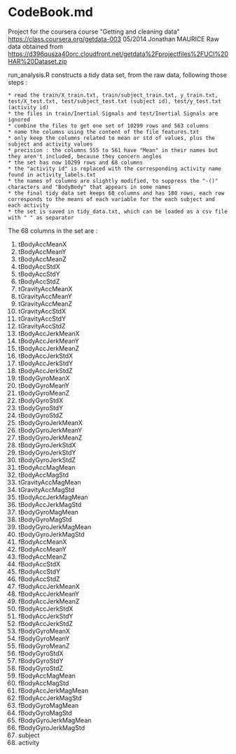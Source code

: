 CodeBook.md
==========================================================

Project for the coursera course "Getting and cleaning data" https://class.coursera.org/getdata-003
05/2014
Jonathan MAURICE
Raw data obtained from https://d396qusza40orc.cloudfront.net/getdata%2Fprojectfiles%2FUCI%20HAR%20Dataset.zip

run_analysis.R constructs a tidy data set, from the raw data, following those steps :

	* read the train/X_train.txt, train/subject_train.txt, y_train.txt, test/X_test.txt, test/subject_test.txt (subject id), test/y_test.txt (activity id)
	* the files in train/Inertial Signals and test/Inertial Signals are ignored
	* combine the files to get one set of 10299 rows and 563 columns
	* name the columns using the content of the file features.txt
	* only keep the columns related to mean or std of values, plus the subject and activity values
	* precision : the columns 555 to 561 have "Mean" in their names but they aren't included, because they concern angles
	* the set has now 10299 rows and 68 columns
	* the "activity id" is replaced with the corresponding activity name found in activity_labels.txt
	* the names of columns are slightly modified, to suppress the "-()" characters and "BodyBody" that appears in some names
	* the final tidy data set keeps 68 columns and has 180 rows, each row corresponds to the means of each variable for the each subject and each activity
	* the set is saved in tidy_data.txt, which can be loaded as a csv file with " " as separator

The 68 columns in the set are :

1. tBodyAccMeanX
2. tBodyAccMeanY
3. tBodyAccMeanZ
4. tBodyAccStdX
5. tBodyAccStdY
6. tBodyAccStdZ
7. tGravityAccMeanX
8. tGravityAccMeanY
9. tGravityAccMeanZ
10. tGravityAccStdX
11. tGravityAccStdY
12. tGravityAccStdZ
13. tBodyAccJerkMeanX
14. tBodyAccJerkMeanY
15. tBodyAccJerkMeanZ
16. tBodyAccJerkStdX
17. tBodyAccJerkStdY
18. tBodyAccJerkStdZ
19. tBodyGyroMeanX
20. tBodyGyroMeanY
21. tBodyGyroMeanZ
22. tBodyGyroStdX
23. tBodyGyroStdY
24. tBodyGyroStdZ
25. tBodyGyroJerkMeanX
26. tBodyGyroJerkMeanY
27. tBodyGyroJerkMeanZ
28. tBodyGyroJerkStdX
29. tBodyGyroJerkStdY
30. tBodyGyroJerkStdZ
31. tBodyAccMagMean
32. tBodyAccMagStd
33. tGravityAccMagMean
34. tGravityAccMagStd
35. tBodyAccJerkMagMean
36. tBodyAccJerkMagStd
37. tBodyGyroMagMean
38. tBodyGyroMagStd
39. tBodyGyroJerkMagMean
40. tBodyGyroJerkMagStd
41. fBodyAccMeanX
42. fBodyAccMeanY
43. fBodyAccMeanZ
44. fBodyAccStdX
45. fBodyAccStdY
46. fBodyAccStdZ
47. fBodyAccJerkMeanX
48. fBodyAccJerkMeanY
49. fBodyAccJerkMeanZ
50. fBodyAccJerkStdX
51. fBodyAccJerkStdY
52. fBodyAccJerkStdZ
53. fBodyGyroMeanX
54. fBodyGyroMeanY
55. fBodyGyroMeanZ
56. fBodyGyroStdX
57. fBodyGyroStdY
58. fBodyGyroStdZ
59. fBodyAccMagMean
60. fBodyAccMagStd
61. fBodyAccJerkMagMean
62. fBodyAccJerkMagStd
63. fBodyGyroMagMean
64. fBodyGyroMagStd
65. fBodyGyroJerkMagMean
66. fBodyGyroJerkMagStd
67. subject
68. activity

